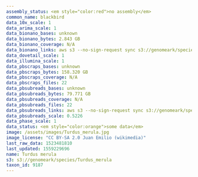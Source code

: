 ```yaml
---
assembly_status: <em style="color:red">no assembly</em>
common_name: blackbird
data_10x_scale: 1
data_arima_scale: 1
data_bionano_bases: unknown
data_bionano_bytes: 2.843 GB
data_bionano_coverage: N/A
data_bionano_links: aws s3 --no-sign-request sync s3://genomeark/species/Turdus_merula/bTurMer1/genomic_data/bionano/ .<br>
data_dovetail_scale: 1
data_illumina_scale: 1
data_pbscraps_bases: unknown
data_pbscraps_bytes: 158.320 GB
data_pbscraps_coverage: N/A
data_pbscraps_files: 22
data_pbsubreads_bases: unknown
data_pbsubreads_bytes: 79.771 GB
data_pbsubreads_coverage: N/A
data_pbsubreads_files: 22
data_pbsubreads_links: aws s3 --no-sign-request sync s3://genomeark/species/Turdus_merula/bTurMer1/genomic_data/pacbio/ . --exclude "*scraps.bam*"<br>
data_pbsubreads_scale: 0.5226
data_phase_scale: 1
data_status: <em style="color:orange">some data</em>
image: /assets/images/Turdus_merula.jpg
image_license: "CC BY-SA 2.0 Juan Emilio (wikimedia)"
last_raw_data: 1523481810
last_updated: 1559229696
name: Turdus merula
s3: s3://genomeark/species/Turdus_merula
taxon_id: 9187
---
```

